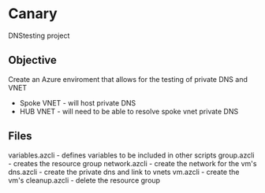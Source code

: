 # Canary
DNStesting project

## Objective
Create an Azure enviroment that allows for the testing of private DNS and VNET
- Spoke VNET - will host private DNS
- HUB VNET - will need to be able to resolve spoke vnet private DNS

## Files
variables.azcli - defines variables to be included in other scripts
group.azcli - creates the resource group
network.azcli - create the network for the vm's
dns.azcli - create the private dns and link to vnets
vm.azcli - create the vm's
cleanup.azcli - delete the resource group